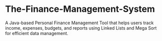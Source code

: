 # The-Finance-Management-System
A Java-based Personal Finance Management Tool that helps users track income, expenses, budgets, and reports using Linked Lists and Mega Sort for efficient data management.
